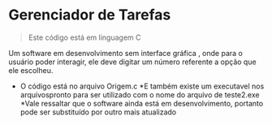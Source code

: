 # **Gerenciador de Tarefas**
> Este código  está em linguagem C
>  
Um software em desenvolvimento sem interface gráfica , onde para o usuário poder  interagir, ele deve digitar um número referente a opção que ele escolheu.
* O código está no arquivo Origem.c 
*E também existe um executavel nos arquivospronto para ser utilizado  com o nome do arquivo de teste2.exe
*Vale ressaltar que o software  ainda está em desenvolvimento, portanto pode ser substituído por outro mais atualizado
